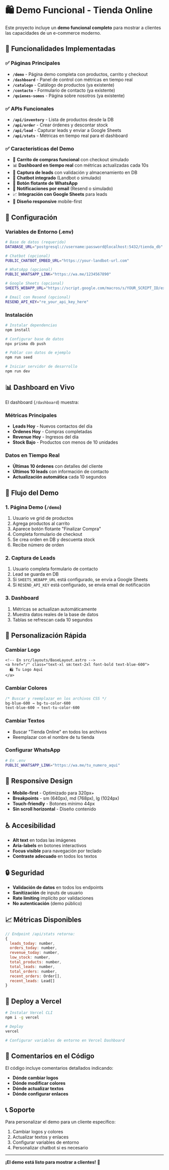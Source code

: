 # 🛍️ Demo Funcional - Tienda Online

Este proyecto incluye un **demo funcional completo** para mostrar a clientes las capacidades de un e-commerce moderno.

## 🚀 Funcionalidades Implementadas

### ✅ Páginas Principales
- **`/demo`** - Página demo completa con productos, carrito y checkout
- **`/dashboard`** - Panel de control con métricas en tiempo real
- **`/catalogo`** - Catálogo de productos (ya existente)
- **`/contacto`** - Formulario de contacto (ya existente)
- **`/quienes-somos`** - Página sobre nosotros (ya existente)

### ✅ APIs Funcionales
- **`/api/inventory`** - Lista de productos desde la DB
- **`/api/order`** - Crear órdenes y descontar stock
- **`/api/lead`** - Capturar leads y enviar a Google Sheets
- **`/api/stats`** - Métricas en tiempo real para el dashboard

### ✅ Características del Demo
- 🛒 **Carrito de compras funcional** con checkout simulado
- 📊 **Dashboard en tiempo real** con métricas actualizadas cada 10s
- 📝 **Captura de leads** con validación y almacenamiento en DB
- 🤖 **Chatbot integrado** (Landbot o simulado)
- 📱 **Botón flotante de WhatsApp**
- 📧 **Notificaciones por email** (Resend o simulado)
- 📈 **Integración con Google Sheets** para leads
- 📱 **Diseño responsive** mobile-first

## 🔧 Configuración

### Variables de Entorno (.env)

```bash
# Base de datos (requerido)
DATABASE_URL="postgresql://username:password@localhost:5432/tienda_db"

# Chatbot (opcional)
PUBLIC_CHATBOT_EMBED_URL="https://your-landbot-url.com"

# WhatsApp (opcional)
PUBLIC_WHATSAPP_LINK="https://wa.me/1234567890"

# Google Sheets (opcional)
SHEETS_WEBAPP_URL="https://script.google.com/macros/s/YOUR_SCRIPT_ID/exec"

# Email con Resend (opcional)
RESEND_API_KEY="re_your_api_key_here"
```

### Instalación

```bash
# Instalar dependencias
npm install

# Configurar base de datos
npx prisma db push

# Poblar con datos de ejemplo
npm run seed

# Iniciar servidor de desarrollo
npm run dev
```

## 📊 Dashboard en Vivo

El dashboard (`/dashboard`) muestra:

### Métricas Principales
- **Leads Hoy** - Nuevos contactos del día
- **Órdenes Hoy** - Compras completadas
- **Revenue Hoy** - Ingresos del día
- **Stock Bajo** - Productos con menos de 10 unidades

### Datos en Tiempo Real
- **Últimas 10 órdenes** con detalles del cliente
- **Últimos 10 leads** con información de contacto
- **Actualización automática** cada 10 segundos

## 🛒 Flujo del Demo

### 1. Página Demo (`/demo`)
1. Usuario ve grid de productos
2. Agrega productos al carrito
3. Aparece botón flotante "Finalizar Compra"
4. Completa formulario de checkout
5. Se crea orden en DB y descuenta stock
6. Recibe número de orden

### 2. Captura de Leads
1. Usuario completa formulario de contacto
2. Lead se guarda en DB
3. Si `SHEETS_WEBAPP_URL` está configurado, se envía a Google Sheets
4. Si `RESEND_API_KEY` está configurado, se envía email de notificación

### 3. Dashboard
1. Métricas se actualizan automáticamente
2. Muestra datos reales de la base de datos
3. Tablas se refrescan cada 10 segundos

## 🎯 Personalización Rápida

### Cambiar Logo
```astro
<!-- En src/layouts/BaseLayout.astro -->
<a href="/" class="text-xl sm:text-2xl font-bold text-blue-600">
  🛍️ Tu Logo Aquí
</a>
```

### Cambiar Colores
```css
/* Buscar y reemplazar en los archivos CSS */
bg-blue-600 → bg-tu-color-600
text-blue-600 → text-tu-color-600
```

### Cambiar Textos
- Buscar "Tienda Online" en todos los archivos
- Reemplazar con el nombre de tu tienda

### Configurar WhatsApp
```bash
# En .env
PUBLIC_WHATSAPP_LINK="https://wa.me/tu_numero_aqui"
```

## 📱 Responsive Design

- **Mobile-first** - Optimizado para 320px+
- **Breakpoints** - sm (640px), md (768px), lg (1024px)
- **Touch-friendly** - Botones mínimo 44px
- **Sin scroll horizontal** - Diseño contenido

## ♿ Accesibilidad

- **Alt text** en todas las imágenes
- **Aria-labels** en botones interactivos
- **Focus visible** para navegación por teclado
- **Contraste adecuado** en todos los textos

## 🔒 Seguridad

- **Validación de datos** en todos los endpoints
- **Sanitización** de inputs de usuario
- **Rate limiting** implícito por validaciones
- **No autenticación** (demo público)

## 📈 Métricas Disponibles

```javascript
// Endpoint /api/stats retorna:
{
  leads_today: number,
  orders_today: number,
  revenue_today: number,
  low_stock: number,
  total_products: number,
  total_leads: number,
  total_orders: number,
  recent_orders: Order[],
  recent_leads: Lead[]
}
```

## 🚀 Deploy a Vercel

```bash
# Instalar Vercel CLI
npm i -g vercel

# Deploy
vercel

# Configurar variables de entorno en Vercel Dashboard
```

## 🎨 Comentarios en el Código

El código incluye comentarios detallados indicando:
- **Dónde cambiar logos**
- **Dónde modificar colores**
- **Dónde actualizar textos**
- **Dónde configurar enlaces**

## 📞 Soporte

Para personalizar el demo para un cliente específico:
1. Cambiar logos y colores
2. Actualizar textos y enlaces
3. Configurar variables de entorno
4. Personalizar chatbot si es necesario

---

**¡El demo está listo para mostrar a clientes!** 🎉







